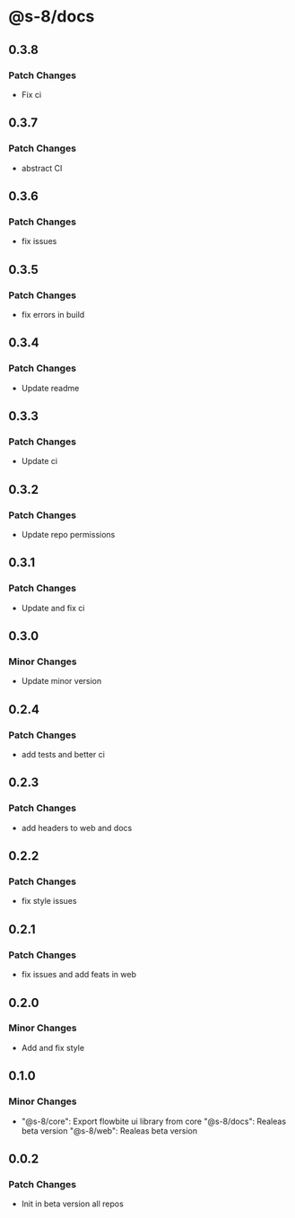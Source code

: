 # @s-8/docs

## 0.3.8

### Patch Changes

- Fix ci

## 0.3.7

### Patch Changes

- abstract CI

## 0.3.6

### Patch Changes

- fix issues

## 0.3.5

### Patch Changes

- fix errors in build

## 0.3.4

### Patch Changes

- Update readme

## 0.3.3

### Patch Changes

- Update ci

## 0.3.2

### Patch Changes

- Update repo permissions

## 0.3.1

### Patch Changes

- Update and fix ci

## 0.3.0

### Minor Changes

- Update minor version

## 0.2.4

### Patch Changes

- add tests and better ci

## 0.2.3

### Patch Changes

- add headers to web and docs

## 0.2.2

### Patch Changes

- fix style issues

## 0.2.1

### Patch Changes

- fix issues and add feats in web

## 0.2.0

### Minor Changes

- Add and fix style

## 0.1.0

### Minor Changes

- "@s-8/core": Export flowbite ui library from core
  "@s-8/docs": Realeas beta version
  "@s-8/web": Realeas beta version

## 0.0.2

### Patch Changes

- Init in beta version all repos
